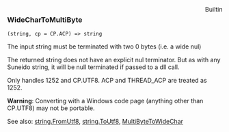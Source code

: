 <div style="float:right"><span class="builtin">Builtin</span></div>

### WideCharToMultiByte

``` suneido
(string, cp = CP.ACP) => string
```

The input string must be terminated with two 0 bytes (i.e. a wide nul)

The returned string does not have an explicit nul terminator. But as with any Suneido string, it will be null terminated if passed to a dll call.

Only handles 1252 and CP.UTF8. ACP and THREAD_ACP are treated as 1252.

**Warning**: Converting with a Windows code page (anything other than CP.UTF8) may not be portable.


See also:
[string.FromUtf8](<String/string.FromUtf8.md>),
[string.ToUtf8](<String/string.ToUtf8.md>),
[MultiByteToWideChar](<MultiByteToWideChar.md>)
